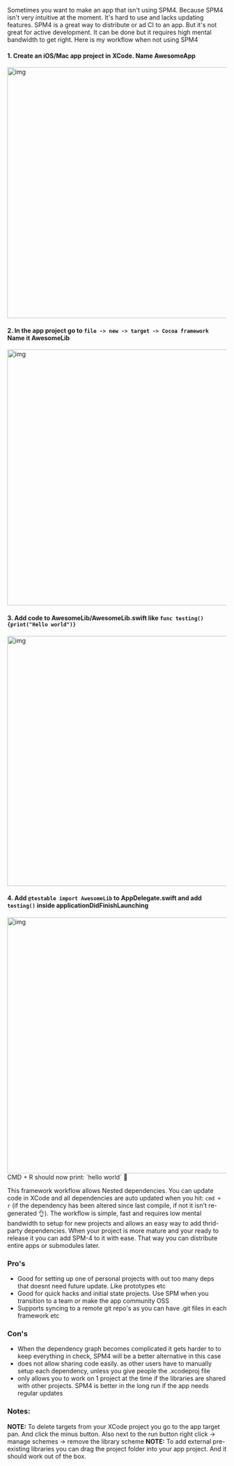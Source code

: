 Sometimes you want to make an app that isn't using SPM4<!--more-->. Because SPM4 isn't very intuitive at the moment. It's hard to use and lacks updating features. SPM4 is a great way to distribute or ad CI to an app. But it's not great for active development. It can be done but it requires high mental bandwidth to get right. Here is my workflow when not using SPM4

#### 1. Create an iOS/Mac app project in XCode. Name AwesomeApp  
<img width="576" alt="img" src="https://rawgit.com/stylekit/img/master/makeproject.gif">

#### 2. In the app project go to `file -> new -> target -> Cocoa framework` Name it AwesomeLib  
<img width="588" alt="img" src="https://rawgit.com/stylekit/img/master/addlib.gif">

#### 3. Add code to AwesomeLib/AwesomeLib.swift like `func testing(){print("Hello world")}`  
<img width="574" alt="img" src="https://rawgit.com/stylekit/img/master/addlibcode.gif">

#### 4. Add `@testable import AwesomeLib` to AppDelegate.swift and add `testing()` inside applicationDidFinishLaunching  
<img width="588" alt="img" src="https://rawgit.com/stylekit/img/master/import.gif">  
CMD + R should now print: `hello world` 🎉   

This framework workflow allows Nested dependencies. You can update code in XCode and all dependencies are auto updated when you hit: `cmd + r` (if the dependency has been altered since last compile, if not it isn't re-generated 👌). The workflow is simple, fast and requires low mental bandwidth to setup for new projects and allows an easy way to add thrid-party dependencies. When your project is more mature and your ready to release it you can add SPM-4 to it with ease. That way you can distribute entire apps or submodules later.

### Pro's
- Good for setting up one of personal projects with out too many deps that doesnt need future update. Like prototypes etc
- Good for quick hacks and initial state projects. Use SPM when you transition to a team or make the app community OSS
- Supports syncing to a remote git repo's as you can have .git files in each framework etc

### Con's
- When the dependency graph becomes complicated it gets harder to to keep everything in check, SPM4 will be a better alternative in this case
- does not allow sharing code easily. as other users have to manually setup each dependency, unless you give people the .xcodeproj file
- only allows you to work on 1 project at the time if the libraries are shared with other projects. SPM4 is better in the long run if the app needs regular updates

### Notes:
**NOTE:** To delete targets from your XCode project you go to the app target pan. And click the minus button. Also next to the run button right click -> manage schemes -> remove the library scheme
**NOTE:** To add external pre-existing libraries you can drag the project folder into your app project. And it should work out of the box.
